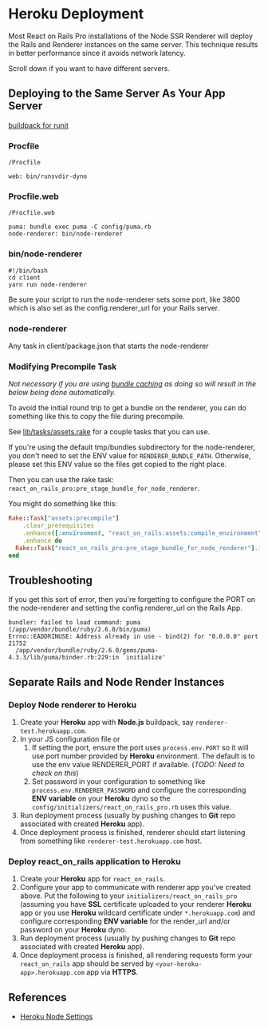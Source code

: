 # Heroku Deployment

Most React on Rails Pro installations of the Node SSR Renderer will deploy the Rails and Renderer
instances on the same server. This technique results in better performance since it avoids network
latency. 

Scroll down if you want to have different servers.

## Deploying to the Same Server As Your App Server

[buildpack for runit](https://github.com/danp/heroku-buildpack-runit)

### Procfile

`/Procfile`

```
web: bin/runsvdir-dyno
```

### Procfile.web

`/Procfile.web`

```
puma: bundle exec puma -C config/puma.rb
node-renderer: bin/node-renderer
```

### bin/node-renderer

```
#!/bin/bash
cd client
yarn run node-renderer
```
Be sure your script to run the node-renderer sets some port, like 3800 which is also set as the
config.renderer_url for your Rails server.

### node-renderer
Any task in client/package.json that starts the node-renderer

### Modifying Precompile Task

_Not necessary if you are using [bundle caching](../bundle-caching.md) as doing so will result in the below being done automatically._

To avoid the initial round trip to get a bundle on the renderer, you can do something like this to copy the file during precompile.

See [lib/tasks/assets.rake](../../lib/tasks/assets.rake) for a couple tasks that you can use.

If you're using the default tmp/bundles subdirectory for the node-renderer, you don't need to set the
ENV value for `RENDERER_BUNDLE_PATH`. Otherwise, please set this ENV value so the files get copied
to the right place.

Then you can use the rake task: `react_on_rails_pro:pre_stage_bundle_for_node_renderer`. 

You might do something like this:

```ruby
Rake::Task["assets:precompile"]
    .clear_prerequisites
    .enhance([:environment, "react_on_rails:assets:compile_environment"])
    .enhance do
  Rake::Task["react_on_rails_pro:pre_stage_bundle_for_node_renderer"].invoke
end
```

## Troubleshooting

If you get this sort of error, then you're forgetting to configure the PORT on the node-renderer and
setting the config.renderer_url on the Rails App.

```
bundler: failed to load command: puma (/app/vendor/bundle/ruby/2.6.0/bin/puma)
Errno::EADDRINUSE: Address already in use - bind(2) for "0.0.0.0" port 21752
  /app/vendor/bundle/ruby/2.6.0/gems/puma-4.3.3/lib/puma/binder.rb:229:in `initialize'
```


## Separate Rails and Node Render Instances

### Deploy Node renderer to Heroku

1. Create your **Heroku** app with **Node.js** buildpack, say `renderer-test.herokuapp.com`.
2. In your JS configuration file or 
   1. If setting the port, ensure the port uses `process.env.PORT` so it will use port number provided by **Heroku** environment. The default is to use the env value RENDERER_PORT if available. (*TODO: Need to check on this*)
   2. Set password in your configuration to something like `process.env.RENDERER_PASSWORD` and configure the corresponding **ENV variable** on your **Heroku** dyno so the `config/initializers/react_on_rails_pro.rb` uses this value.
3. Run deployment process (usually by pushing changes to **Git** repo associated with created **Heroku** app).
4. Once deployment process is finished, renderer should start listening from something like `renderer-test.herokuapp.com` host.

### Deploy react_on_rails application to Heroku

1. Create your **Heroku** app for `react_on_rails`. 
2. Configure your app to communicate with renderer app you've created above. Put the following to your `initializers/react_on_rails_pro` (assuming you have **SSL** certificate uploaded to your renderer **Heroku** app or you use **Heroku** wildcard certificate under `*.herokuapp.com`) and configure corresponding **ENV variable** for the render_url and/or password on your **Heroku** dyno.
3. Run deployment process (usually by pushing changes to **Git** repo associated with created **Heroku** app).
4. Once deployment process is finished, all rendering requests form your `react_on_rails` app should be served by `<your-heroku-app>.herokuapp.com` app via **HTTPS**.



## References

* [Heroku Node Settings](https://github.com/damianmr/heroku-node-settings)
